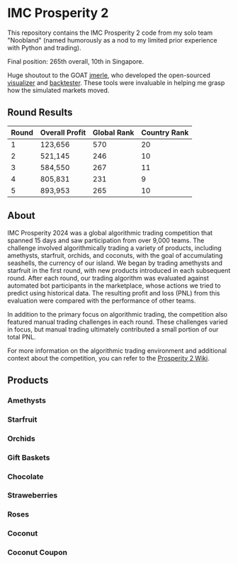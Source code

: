 # IMC Prosperity 2

This repository contains the IMC Prosperity 2 code from my solo team "Noobland" (named humorously as a nod to my limited prior experience with Python and trading).

Final position: 265th overall, 10th in Singapore.

Huge shoutout to the GOAT [jmerle](https://github.com/jmerle), who developed the open-sourced [visualizer](https://github.com/jmerle/imc-prosperity-2-visualizer) and [backtester](https://github.com/jmerle/imc-prosperity-2-backtester). These tools were invaluable in helping me grasp how the simulated markets moved.

## Round Results

| Round | Overall Profit | Global Rank | Country Rank |
|-------|----------------|-------------|--------------|
| 1     | 123,656        | 570         | 20           |
| 2     | 521,145        | 246         | 10           |
| 3     | 584,550        | 267         | 11           |
| 4     | 805,831        | 231         | 9            |
| 5     | 893,953        | 265         | 10           |

## About

IMC Prosperity 2024 was a global algorithmic trading competition that spanned 15 days and saw participation from over 9,000 teams. The challenge involved algorithmically trading a variety of products, including amethysts, starfruit, orchids, and coconuts, with the goal of accumulating seashells, the currency of our island. We began by trading amethysts and starfruit in the first round, with new products introduced in each subsequent round. After each round, our trading algorithm was evaluated against automated bot participants in the marketplace, whose actions we tried to predict using historical data. The resulting profit and loss (PNL) from this evaluation were compared with the performance of other teams.

In addition to the primary focus on algorithmic trading, the competition also featured manual trading challenges in each round. These challenges varied in focus, but manual trading ultimately contributed a small portion of our total PNL.

For more information on the algorithmic trading environment and additional context about the competition, you can refer to the [Prosperity 2 Wiki](https://imc-prosperity.notion.site/Prosperity-2-Wiki-fe650c0292ae4cdb94714a3f5aa74c85). 

## Products

### Amethysts

### Starfruit

### Orchids

### Gift Baskets

### Chocolate

### Straweberries

### Roses

### Coconut

### Coconut Coupon


